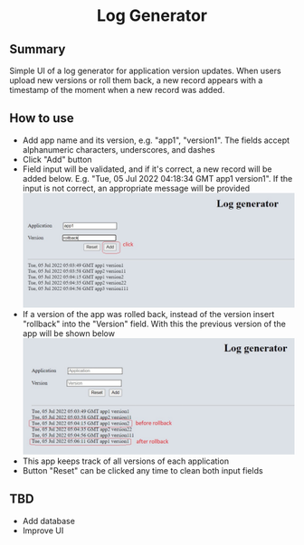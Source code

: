 <h1 align="center">Log Generator</h1>

<section>
  <h2>Summary</h2>
  <p>Simple UI of a log generator for application version updates. When users upload new versions or roll them back, a new record appears with a timestamp of the moment when a new record was added.</p>
</section>

<section>
  <h2>How to use</h2>
  <ul>
  <li>Add app name and its version, e.g. "app1", "version1". The fields accept alphanumeric characters, underscores, and dashes</li>
  <li>Click "Add" button</li>
  <li>Field input will be validated, and if it's correct, a new record will be added below. E.g. "Tue, 05 Jul 2022 04:18:34 GMT app1 version1". If the input is not correct, an appropriate message will be provided</li>
  <img src="before-rollback.jpg">
  <li>If a version of the app was rolled back, instead of the version insert "rollback" into the "Version" field. With this the previous version of the app will be shown below</li>
  <img src="after-rollback.jpg">
  <li>This app keeps track of all versions of each application</li>
  <li>Button "Reset" can be clicked any time to clean both input fields</li>
  </ul>
</section>

<section>
  <h2>TBD</h2>
  <div>
  <ul>
  <li>Add database</li>
  <li>Improve UI</li>
  </ul>
  </div>
</section>
